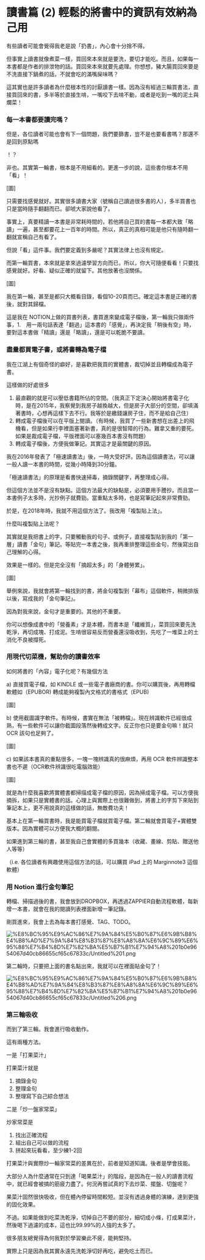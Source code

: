# 讀書篇 (2) 輕鬆的將書中的資訊有效納為己用

有些讀者可能會覺得我老是說「扔書」，內心會十分捨不得。

但事實上讀書就像煮菜一樣，買回來本來就是要洗，要切才能吃。而且，如果每一本書都是作者的排泄物的話。買回來本來就要先處理。你想想，豬大腸買回來要是不洗直接下鍋煮的話，不就會吃的滿嘴屎味嗎？

這其實也是許多讀者為什麼根本性的討厭讀書一樣。因為沒有經過三輪買書法，直接買回來的書，多半等於直接生啃，一嘴咬下去啃不動，或者是吃到一嘴的泥土與爛菜！

### 每一本書都要讀完嗎？

但是，各位讀者可能也會有下一個問題，我們要篩書，豈不是也要看書嗎？那還不是回到原點嗎

！？

非也。其實第一輪書，根本是不用細看的。更進一步的說，這些書你根本不用「看」！

[圖]

只需要找感覺就好。其實很多讀書大家（號稱自己讀過很多書的人），多半買書也只是當時隨手翻翻而已。卻唬大家說他看了。

事實上，真要精讀一本書是非常耗時間的，若他將自己買的書每一本都大致「略讀」一遍，甚至都要花上一百年的時間。所以，真正的真相可能是他只有隨時翻一翻就宣稱自己有看了。

但說「看」這件事。我們要定義到多嚴呢？其實法律上也沒有規定。

而第一輪買書，本來就是拿來過濾學習方向而已，所以，你大可隨便看看！只要找感覺就好。好看、疑似正確的就留下。其他放著也沒關係。

[圖]

我在第一輪，甚至是都只大概看目錄，看個10-20頁而已。確定這本書是正確的書後，就對其歸檔。

這是我在 NOTION上做的買書列表，書買進來變成電子檔後，第一輪我只做兩件事，1.　用一兩句話表達「翻過」這本書的「感覺」，再決定我「稍後有空」時，要對這本書做「精讀」還是「略讀」，還是可以乾脆不要讀。

### 盡量都買電子書，或將書轉為電子檔

我在江湖上有個奇怪的癖好，是喜歡把我買的實體書，裁切掉並且轉檔成為電子書。

這樣做的好處很多

1. 最直觀的就是可以壓低書籍所佔的空間。（我真正下定決心開始將書電子化時，是在2015年，我察覺到我房子越換越大，但是房子大部分的空間，卻填滿著書時，心想再這樣下去不行。我等於是繳錢讓房子住，而不是給自己住）
2. 轉成電子檔後可以在平版上閱讀。（有時候，我買了一些新書想在出差上的飛機看，但是如果行李裡面塞著新書，真的是很智障的行為。難拿又重的要死。如果是裁成電子檔，平版裡面可以塞幾百本書沒有問題）
3. 轉成電子檔後，方便我做筆記。其實這才是最關鍵的原因。

我在2016年發表了「極速讀書法」後，一時大受好評。因為這個讀書法，可以讓一般人讀一本書的時間，從幾小時降到30分鐘。

「極速讀書法」的原理是看書快速掃毒，摘錄關鍵字，再整理成心得。

但這個方法並不是沒有缺點。這個方法最大的缺點是，必須要用手謄抄。而且當一本書例子太多時，光抄例子就費勁。當重點太多時，也是寫筆記起來非常費勁。

於是，在2018年時，我就不用這個方法了。我改用「複製貼上法」。

什麼叫複製貼上法呢？

其實就是我把書上的字，只要觸動我的句子、或例子，直接複製貼到我的「第一層」讀書「金句」筆記。等貼完一本書之後，我再重排整理這些金句，然後寫出自己理解的心得。

效果是一樣的。但是完全沒有「摘超太多」的「身體勞累」。

[圖]

舉例來說，我就會將第一輪找到的書，將金句複製到「幕布」這個軟件，稍微排版以後，寫成我的「金句筆記」。

因為對我來說，金句才是重要的。其他的不重要。

你可以想像成書中的「營養素」才是本體，而書本是「纖維質」，菜買回來要先洗乾淨，再切成塊、打成泥。生啃很容易反而營養還沒吸收到，先吃了一堆菜上的土消化不良被撐死。

### 用現代切菜機，幫助你的讀書效率

如何將書的「內容」電子化呢？有幾個方法

a) 直接買電子檔，如 KINDLE 或一些電子書廠商的書。你可以購買後，再用轉檔軟體如（EPUBOR) 轉成能夠複製內文格式的書格式（EPUB)

[圖]

b) 使用截圖識字軟件。有時候，書實在無法「被轉檔」。現在辨識軟件已經很成熟，有一些軟件可以讓你截圖段落然後轉成文字。反正你也只是要金句嘛！就只 OCR 該句也足夠了。

[圖]

c) 如果該本書真的重點很多，一塊一塊辨識真的很麻煩，再用 OCR 軟件辨識整本書也不遲（OCR軟件辨識很吃電腦效能）

[圖]

就是為什麼我喜歡將實體書都掃描成電子檔的原因，因為掃成電子檔。可以方便我摘拆，如果只是實體書的話。心理上與實際上也很難做到，將書上的字剪下來貼到筆記本上，更不用說真的這樣做的話，無敵費功夫！

基本上在第一輪買書時，我是能買電子檔就買電子檔。第二輪就會買電子+實體雙版本。因為實體可以方便我大概的翻閱。

如果進到第三輪的書，甚至我自己會實體的多買幾本（收藏、畫線、剪貼、贈送他人等等）

（i.e. 各位讀者有興趣使用這個方法的話，可以購買 iPad 上的 Marginnote3 這個軟體）

### 用 Notion 進行金句筆記

轉檔、掃描過後的書，我會放到DROPBOX，再透過ZAPPIER自動流程軟體，每新增一本書，就會在我的閱讀列表裡面新增一筆記錄。

剛買進來，我會上去為每本書打感覺、TAG、TODO。

![%E8%BC%95%E9%AC%86%E7%9A%84%E5%B0%87%E6%9B%B8%E4%B8%AD%E7%9A%84%E8%B3%87%E8%A8%8A%E6%9C%89%E6%95%88%E7%B4%8D%E7%82%BA%E5%B7%B1%E7%94%A8%201b0e9654067d40cb86655cf65c67833c/Untitled%201.png](%E8%BC%95%E9%AC%86%E7%9A%84%E5%B0%87%E6%9B%B8%E4%B8%AD%E7%9A%84%E8%B3%87%E8%A8%8A%E6%9C%89%E6%95%88%E7%B4%8D%E7%82%BA%E5%B7%B1%E7%94%A8%201b0e9654067d40cb86655cf65c67833c/Untitled%201.png)

第二輪時，只要把上面的書名點出來，我就可以在裡面貼金句了！

![%E8%BC%95%E9%AC%86%E7%9A%84%E5%B0%87%E6%9B%B8%E4%B8%AD%E7%9A%84%E8%B3%87%E8%A8%8A%E6%9C%89%E6%95%88%E7%B4%8D%E7%82%BA%E5%B7%B1%E7%94%A8%201b0e9654067d40cb86655cf65c67833c/Untitled%206.png](%E8%BC%95%E9%AC%86%E7%9A%84%E5%B0%87%E6%9B%B8%E4%B8%AD%E7%9A%84%E8%B3%87%E8%A8%8A%E6%9C%89%E6%95%88%E7%B4%8D%E7%82%BA%E5%B7%B1%E7%94%A8%201b0e9654067d40cb86655cf65c67833c/Untitled%206.png)

### 第三輪吸收

而到了第三輪。我會進行吸收動作。

這有兩種方法。

一是「打果菜汁」

打果菜汁就是

1. 摘錄金句
2. 整理金句
3. 整理寫下自己綜合想法

二是「炒一盤家常菜」

炒家常菜是

1.  找出正確流程
2. 組出自己可以做的流程
3. 拼起來玩看看，至少練1-2回

打果菜汁與實際炒一輪家常菜的差異在於，前者是知道知識。後者是學會技能。

大部分人為什麼通常在只到達「喝果菜汁」的階段，是因為在一般人的讀書流程中，就已經會被搞的筋疲力盡了。何況再嘗試真的下去炒菜、擺盤、切盤呢？

果菜汁固然很快吸收，但在體內停留時間較短。並沒有透過身體的演練，達到更強的固化效果。

不過。如果能做到吃菜洗乾淨，切掉自己不要的部分，細切成小條，打成果菜汁，然後喝下過濾的成本，這也比99.99%的人強的太多了。

很多朋友總覺得為何我對於學習樂此不疲，能夠堅持。

實際上只是因為我其實永遠先洗乾淨切好再吃，避免吃土而已。
